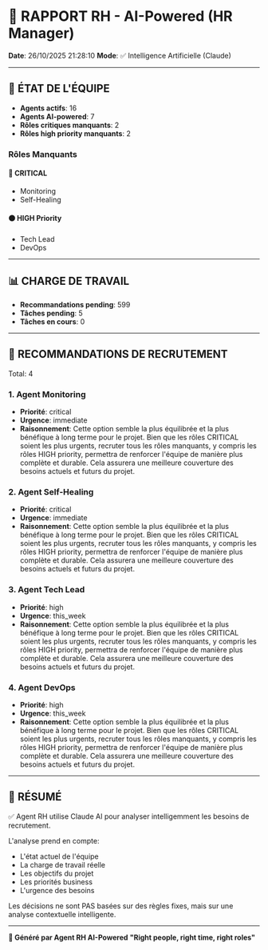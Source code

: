 # 👔 RAPPORT RH - AI-Powered (HR Manager)

**Date**: 26/10/2025 21:28:10
**Mode**: ✅ Intelligence Artificielle (Claude)

---

## 👥 ÉTAT DE L'ÉQUIPE

- **Agents actifs**: 16
- **Agents AI-powered**: 7
- **Rôles critiques manquants**: 2
- **Rôles high priority manquants**: 2

### Rôles Manquants

#### 🔴 CRITICAL

- Monitoring
- Self-Healing

#### 🟠 HIGH Priority

- Tech Lead
- DevOps

---

## 📊 CHARGE DE TRAVAIL

- **Recommandations pending**: 599
- **Tâches pending**: 5
- **Tâches en cours**: 0

---

## 👥 RECOMMANDATIONS DE RECRUTEMENT

Total: 4


### 1. Agent Monitoring

- **Priorité**: critical
- **Urgence**: immediate
- **Raisonnement**: Cette option semble la plus équilibrée et la plus bénéfique à long terme pour le projet. Bien que les rôles CRITICAL soient les plus urgents, recruter tous les rôles manquants, y compris les rôles HIGH priority, permettra de renforcer l'équipe de manière plus complète et durable. Cela assurera une meilleure couverture des besoins actuels et futurs du projet.


### 2. Agent Self-Healing

- **Priorité**: critical
- **Urgence**: immediate
- **Raisonnement**: Cette option semble la plus équilibrée et la plus bénéfique à long terme pour le projet. Bien que les rôles CRITICAL soient les plus urgents, recruter tous les rôles manquants, y compris les rôles HIGH priority, permettra de renforcer l'équipe de manière plus complète et durable. Cela assurera une meilleure couverture des besoins actuels et futurs du projet.


### 3. Agent Tech Lead

- **Priorité**: high
- **Urgence**: this_week
- **Raisonnement**: Cette option semble la plus équilibrée et la plus bénéfique à long terme pour le projet. Bien que les rôles CRITICAL soient les plus urgents, recruter tous les rôles manquants, y compris les rôles HIGH priority, permettra de renforcer l'équipe de manière plus complète et durable. Cela assurera une meilleure couverture des besoins actuels et futurs du projet.


### 4. Agent DevOps

- **Priorité**: high
- **Urgence**: this_week
- **Raisonnement**: Cette option semble la plus équilibrée et la plus bénéfique à long terme pour le projet. Bien que les rôles CRITICAL soient les plus urgents, recruter tous les rôles manquants, y compris les rôles HIGH priority, permettra de renforcer l'équipe de manière plus complète et durable. Cela assurera une meilleure couverture des besoins actuels et futurs du projet.




---

## 🎯 RÉSUMÉ

✅ Agent RH utilise Claude AI pour analyser intelligemment les besoins de recrutement.

L'analyse prend en compte:
- L'état actuel de l'équipe
- La charge de travail réelle
- Les objectifs du projet
- Les priorités business
- L'urgence des besoins

Les décisions ne sont PAS basées sur des règles fixes, mais sur une analyse contextuelle intelligente.

---

**👔 Généré par Agent RH AI-Powered**
**"Right people, right time, right roles"**
